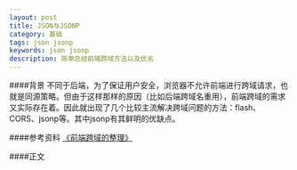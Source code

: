 ```yaml
---
layout: post
title: JSON与JSONP
category: 基础
tags: json jsonp
keywords: json jsonp
description: 简单总结前端跨域方法以及优劣
---
```


####背景
不同于后端，为了保证用户安全，浏览器不允许前端进行跨域请求，也就是同源策略。但由于这样那样的原因（比如后端跨域名重用），前端跨域的需求又实际存在着。因此就出现了几个比较主流解决跨域问题的方法：flash、CORS、jsonp等。其中jsonp有其鲜明的优缺点。


####参考资料
[《前端跨域的整理》](http://qiutc.me/post/cross-domain-collections.html)

####正文

